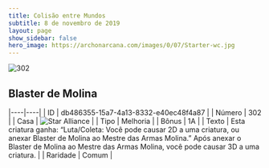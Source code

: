 ```yaml
---
title: Colisão entre Mundos
subtitle: 8 de novembro de 2019
layout: page
show_sidebar: false
hero_image: https://archonarcana.com/images/0/07/Starter-wc.jpg
---
```


![302](https://cdn.keyforgegame.com/media/card_front/pt/452_302_97VC66PG29R7_pt.png)

## Blaster de Molina

|----|----|
| ID | db486355-15a7-4a13-8332-e40ec48f4a87 |
| Número | 302 |
| Casa | ![Star Alliance](https://archonarcana.com/images/thumb/7/7d/Star_Alliance.png/22px-Star_Alliance.png "Aliança Estelar") |
| Tipo | Melhoria |
| Bônus | 1A |
| Texto | Esta criatura ganha: “Luta/Coleta:  Você pode causar 2D a uma criatura, ou anexar Blaster de Molina ao Mestre das Armas Molina.” Após anexar o Blaster de Molina ao Mestre das Armas Molina, você pode causar 3D a uma criatura. |
| Raridade | Comum |
